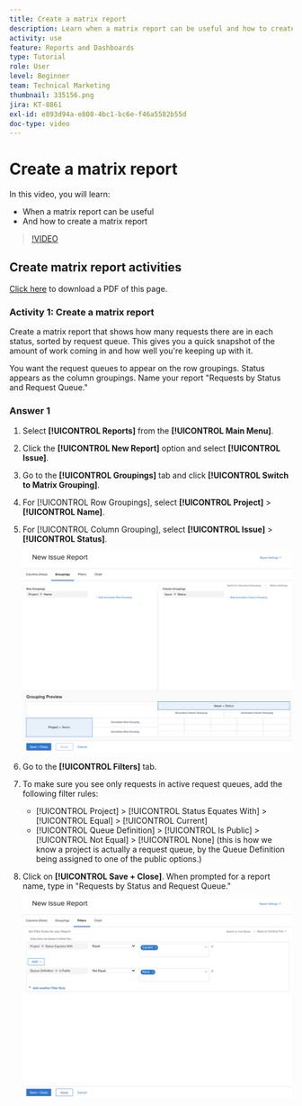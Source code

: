 ```yaml
---
title: Create a matrix report
description: Learn when a matrix report can be useful and how to create a matrix report in Workfront.
activity: use
feature: Reports and Dashboards
type: Tutorial
role: User
level: Beginner
team: Technical Marketing
thumbnail: 335156.png
jira: KT-8861
exl-id: e893d94a-e808-4bc1-bc6e-f46a5582b55d
doc-type: video
---
```

# Create a matrix report

In this video, you will learn:

* When a matrix report can be useful
* And how to create a matrix report

>[!VIDEO](https://video.tv.adobe.com/v/335156/?quality=12&learn=on)

## Create matrix report activities

[Click here](/help/assets/create-matrix-report-activities.pdf) to download a PDF of this page.

### Activity 1: Create a matrix report

Create a matrix report that shows how many requests there are in each status, sorted by request queue. This gives you a quick snapshot of the amount of work coming in and how well you're keeping up with it.

You want the request queues to appear on the row groupings. Status appears as the column groupings. Name your report "Requests by Status and Request Queue."

### Answer 1

1. Select **[!UICONTROL Reports]** from the **[!UICONTROL Main Menu]**.
1. Click the **[!UICONTROL New Report]** option and select **[!UICONTROL Issue]**.
1. Go to the **[!UICONTROL Groupings]** tab and click **[!UICONTROL Switch to Matrix Grouping]**.
1. For [!UICONTROL Row Groupings], select **[!UICONTROL Project]** > **[!UICONTROL Name]**.
1. For [!UICONTROL Column Grouping], select **[!UICONTROL Issue]** > **[!UICONTROL Status]**.

   ![An image of the screen to create a new issue report grouping](assets/matrix-report-groupings.png)

1. Go to the **[!UICONTROL Filters]** tab.
1. To make sure you see only requests in active request queues, add the following filter rules:

   * [!UICONTROL Project] > [!UICONTROL Status Equates With] > [!UICONTROL Equal] > [!UICONTROL Current]
   * [!UICONTROL Queue Definition] > [!UICONTROL Is Public] > [!UICONTROL Not Equal] > [!UICONTROL None] (this is how we know a project is actually a request queue, by the Queue Definition being assigned to one of the public options.)

1. Click on **[!UICONTROL Save + Close]**. When prompted for a report name, type in "Requests by Status and Request Queue."

   ![An image of the screen to create a new issue report filter](assets/matrix-report-filters.png)
